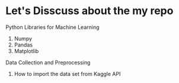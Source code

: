 # Let's Disscuss about the my repo

 Python Libraries for Machine Learning 
 1. Numpy
 2. Pandas
 3. Matplotlib

 Data Collection and Preprocessing
 1. How to import the data set from Kaggle API 

